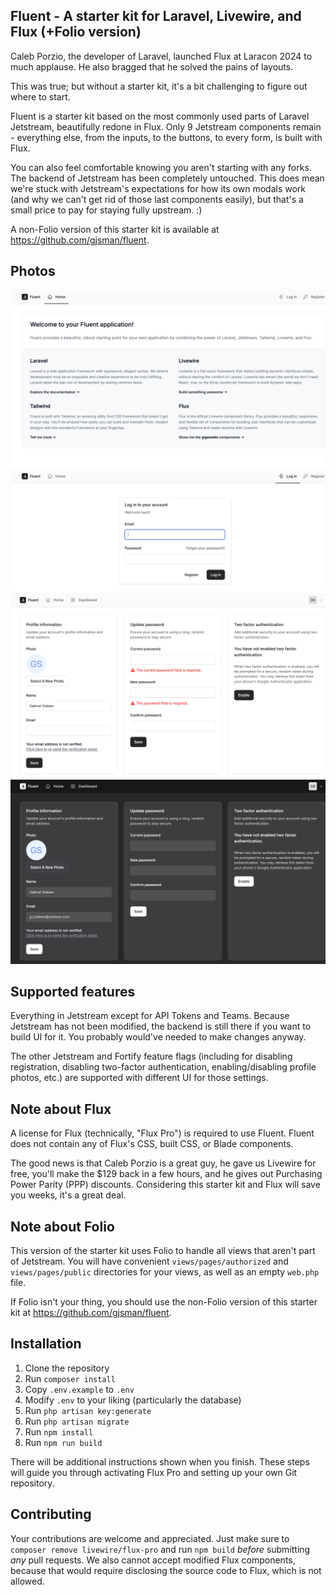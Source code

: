 ## Fluent - A starter kit for Laravel, Livewire, and Flux (+Folio version)

Caleb Porzio, the developer of Laravel, launched Flux at Laracon 2024 to much applause. He also bragged that he solved the pains of layouts.

This was true; but without a starter kit, it's a bit challenging to figure out where to start.

Fluent is a starter kit based on the most commonly used parts of Laravel Jetstream, beautifully redone in Flux. Only 9 Jetstream components remain - everything else, from the inputs, to the buttons, to every form, is built with Flux.

You can also feel comfortable knowing you aren't starting with any forks. The backend of Jetstream has been completely untouched. This does mean we're stuck with Jetstream's expectations for how its own modals work (and why we can't get rid of those last components easily), but that's a small price to pay for staying fully upstream. :)

A non-Folio version of this starter kit is available at https://github.com/gjsman/fluent.

## Photos
![Dashboard](resources/img/fluent-3.png)
![Login](resources/img/fluent-1.png)
![Profile settings](resources/img/fluent-2.png)
![Dark mode profile settings](resources/img/fluent-4.png)

## Supported features
Everything in Jetstream except for API Tokens and Teams. Because Jetstream has not been modified, the backend is still there if you want to build UI for it. You probably would've needed to make changes anyway.

The other Jetstream and Fortify feature flags (including for disabling registration, disabling two-factor authentication, enabling/disabling profile photos, etc.) are supported with different UI for those settings.

## Note about Flux
A license for Flux (technically, "Flux Pro") is required to use Fluent. Fluent does not contain any of Flux's CSS, built CSS, or Blade components.

The good news is that Caleb Porzio is a great guy, he gave us Livewire for free, you'll make the $129 back in a few hours, and he gives out Purchasing Power Parity (PPP) discounts. Considering this starter kit and Flux will save you weeks, it's a great deal.

## Note about Folio
This version of the starter kit uses Folio to handle all views that aren't part of Jetstream. You will have convenient `views/pages/authorized` and `views/pages/public` directories for your views, as well as an empty `web.php` file.

If Folio isn't your thing, you should use the non-Folio version of this starter kit at https://github.com/gjsman/fluent.

## Installation
1. Clone the repository
2. Run `composer install`
3. Copy `.env.example` to `.env`
4. Modify `.env` to your liking (particularly the database)
5. Run `php artisan key:generate`
6. Run `php artisan migrate`
7. Run `npm install`
8. Run `npm run build`

There will be additional instructions shown when you finish. These steps will guide you through activating Flux Pro and setting up your own Git repository.

## Contributing
Your contributions are welcome and appreciated. Just make sure to `composer remove livewire/flux-pro` and run `npm build` *before* submitting *any* pull requests. We also cannot accept modified Flux components, because that would require disclosing the source code to Flux, which is not allowed.
